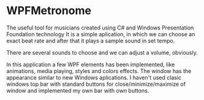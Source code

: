 # WPFMetronome
The useful tool for musicians created using C# and Windows Presentation Foundation technology
It is a simple aplication, in which we can choose an exact beat rate and after that it plays a sample sound in set tempo.

There are several sounds to choose and we can adjust a volume, obviously.

In this application a few WPF elements has been implemented, like animations, media playing, styles and colors effects. 
The window has the appearance similar to new Windows aplications. I haven't used clasic windows top bar with standard buttons 
for close/minimize/maximize of window and implemented my own bar with own buttons.
